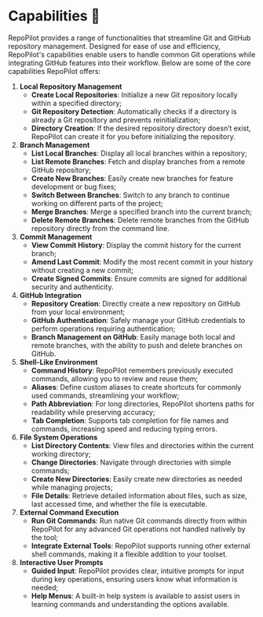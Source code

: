 # Capabilities 🚀

RepoPilot provides a range of functionalities that streamline Git and GitHub repository management. Designed for ease of use and efficiency, RepoPilot's capabilities enable users to handle common Git operations while integrating GitHub 
features into their workflow. Below are some of the core capabilities RepoPilot offers:

1. **Local Repository Management**
   - **Create Local Repositories**: Initialize a new Git repository locally within a specified directory;
   - **Git Repository Detection**: Automatically checks if a directory is already a Git repository and prevents reinitialization;
   - **Directory Creation**: If the desired repository directory doesn’t exist, RepoPilot can create it for you before initializing the repository.
2. **Branch Management**
   - **List Local Branches**: Display all local branches within a repository;
   - **List Remote Branches**: Fetch and display branches from a remote GitHub repository;
   - **Create New Branches**: Easily create new branches for feature development or bug fixes;
   - **Switch Between Branches**: Switch to any branch to continue working on different parts of the project;
   - **Merge Branches**: Merge a specified branch into the current branch;
   - **Delete Remote Branches**: Delete remote branches from the GitHub repository directly from the command line.
3. **Commit Management**
   - **View Commit History**: Display the commit history for the current branch;
   - **Amend Last Commit**: Modify the most recent commit in your history without creating a new commit;
   - **Create Signed Commits**: Ensure commits are signed for additional security and authenticity.
4. **GitHub Integration**
   - **Repository Creation**: Directly create a new repository on GitHub from your local environment;
   - **GitHub Authentication**: Safely manage your GitHub credentials to perform operations requiring authentication;
   - **Branch Management on GitHub**: Easily manage both local and remote branches, with the ability to push and delete branches on GitHub.
5. **Shell-Like Environment**
    - **Command History**: RepoPilot remembers previously executed commands, allowing you to review and reuse them;
    - **Aliases**: Define custom aliases to create shortcuts for commonly used commands, streamlining your workflow;
    - **Path Abbreviation**: For long directories, RepoPilot shortens paths for readability while preserving accuracy;
    - **Tab Completion**: Supports tab completion for file names and commands, increasing speed and reducing typing errors.
6. **File System Operations**
    - **List Directory Contents**: View files and directories within the current working directory;
    - **Change Directories**: Navigate through directories with simple commands;
    - **Create New Directories**: Easily create new directories as needed while managing projects;
    - **File Details**: Retrieve detailed information about files, such as size, last accessed time, and whether the file is executable.
7. **External Command Execution**
    - **Run Git Commands**: Run native Git commands directly from within RepoPilot for any advanced Git operations not handled natively by the tool;
    - **Integrate External Tools**: RepoPilot supports running other external shell commands, making it a flexible addition to your toolset.
8. **Interactive User Prompts**
    - **Guided Input**: RepoPilot provides clear, intuitive prompts for input during key operations, ensuring users know what information is needed;
    - **Help Menus**: A built-in help system is available to assist users in learning commands and understanding the options available.

